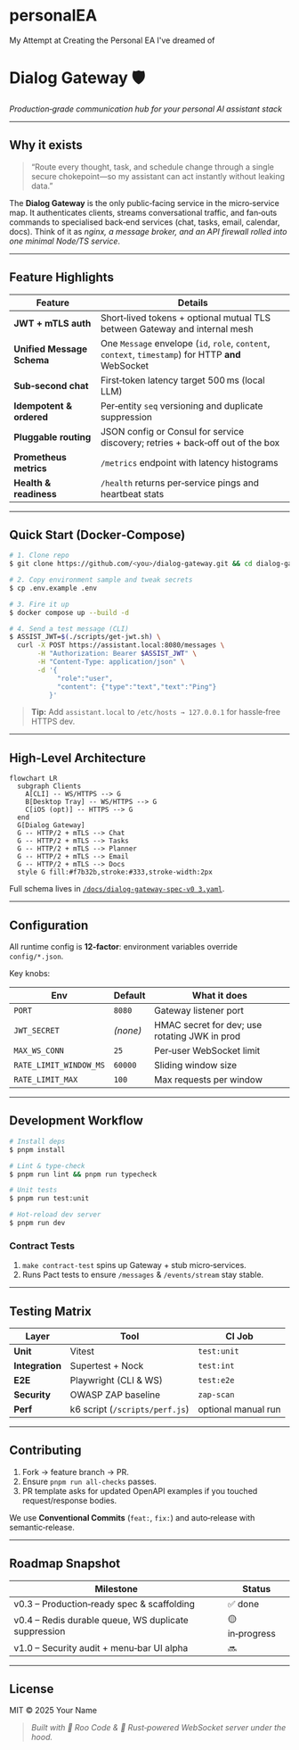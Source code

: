 # personalEA
My Attempt at Creating the Personal EA I've dreamed of
# Dialog Gateway 🛡️

*Production‑grade communication hub for your personal AI assistant stack*

---

## Why it exists

> “Route every thought, task, and schedule change through a single secure chokepoint—so my assistant can act instantly without leaking data.”

The **Dialog Gateway** is the only public‑facing service in the micro‑service map. It authenticates clients, streams conversational traffic, and fan‑outs commands to specialised back‑end services (chat, tasks, email, calendar, docs). Think of it as *nginx, a message broker, and an API firewall rolled into one minimal Node/TS service*.

---

## Feature Highlights

| Feature                    | Details                                                                                             |
| -------------------------- | --------------------------------------------------------------------------------------------------- |
| **JWT + mTLS auth**        | Short‑lived tokens + optional mutual TLS between Gateway and internal mesh                          |
| **Unified Message Schema** | One `Message` envelope (`id`, `role`, `content`, `context`, `timestamp`) for HTTP **and** WebSocket |
| **Sub‑second chat**        | First‑token latency target 500 ms  (local LLM)                                                      |
| **Idempotent & ordered**   | Per‑entity `seq` versioning and duplicate suppression                                               |
| **Pluggable routing**      | JSON config or Consul for service discovery; retries + back‑off out of the box                      |
| **Prometheus metrics**     | `/metrics` endpoint with latency histograms                                                         |
| **Health & readiness**     | `/health` returns per‑service pings and heartbeat stats                                             |

---

## Quick Start (Docker‑Compose)

```bash
# 1. Clone repo
$ git clone https://github.com/<you>/dialog-gateway.git && cd dialog-gateway

# 2. Copy environment sample and tweak secrets
$ cp .env.example .env

# 3. Fire it up
$ docker compose up --build -d

# 4. Send a test message (CLI)
$ ASSIST_JWT=$(./scripts/get-jwt.sh) \
  curl -X POST https://assistant.local:8080/messages \
       -H "Authorization: Bearer $ASSIST_JWT" \
       -H "Content-Type: application/json" \
       -d '{
            "role":"user",
            "content": {"type":"text","text":"Ping"}
          }'
```

> **Tip:** Add `assistant.local` to `/etc/hosts → 127.0.0.1` for hassle‑free HTTPS dev.

---

## High‑Level Architecture

```mermaid
flowchart LR
  subgraph Clients
    A[CLI] -- WS/HTTPS --> G
    B[Desktop Tray] -- WS/HTTPS --> G
    C[iOS (opt)] -- HTTPS --> G
  end
  G[Dialog Gateway]
  G -- HTTP/2 + mTLS --> Chat
  G -- HTTP/2 + mTLS --> Tasks
  G -- HTTP/2 + mTLS --> Planner
  G -- HTTP/2 + mTLS --> Email
  G -- HTTP/2 + mTLS --> Docs
  style G fill:#f7b32b,stroke:#333,stroke-width:2px
```

Full schema lives in [`/docs/dialog-gateway-spec-v0 3.yaml`](./docs/dialog-gateway-spec-v0_3.yaml).

---

## Configuration

All runtime config is **12‑factor**: environment variables override `config/*.json`.

Key knobs:

| Env                    | Default  | What it does                                  |
| ---------------------- | -------- | --------------------------------------------- |
| `PORT`                 | `8080`   | Gateway listener port                         |
| `JWT_SECRET`           | *(none)* | HMAC secret for dev; use rotating JWK in prod |
| `MAX_WS_CONN`          | `25`     | Per‑user WebSocket limit                      |
| `RATE_LIMIT_WINDOW_MS` | `60000`  | Sliding window size                           |
| `RATE_LIMIT_MAX`       | `100`    | Max requests per window                       |

---

## Development Workflow

```bash
# Install deps
$ pnpm install

# Lint & type‑check
$ pnpm run lint && pnpm run typecheck

# Unit tests
$ pnpm run test:unit

# Hot‑reload dev server
$ pnpm run dev
```

### Contract Tests

1. `make contract-test` spins up Gateway + stub micro‑services.
2. Runs Pact tests to ensure `/messages` & `/events/stream` stay stable.

---

## Testing Matrix

| Layer           | Tool                           | CI Job              |
| --------------- | ------------------------------ | ------------------- |
| **Unit**        | Vitest                         | `test:unit`         |
| **Integration** | Supertest + Nock               | `test:int`          |
| **E2E**         | Playwright (CLI & WS)          | `test:e2e`          |
| **Security**    | OWASP ZAP baseline             | `zap-scan`          |
| **Perf**        | k6 script (`/scripts/perf.js`) | optional manual run |

---

## Contributing

1. Fork → feature branch → PR.
2. Ensure `pnpm run all-checks` passes.
3. PR template asks for updated OpenAPI examples if you touched request/response bodies.

We use **Conventional Commits** (`feat:`, `fix:`) and auto‑release with semantic‑release.

---

## Roadmap Snapshot

| Milestone                                            | Status         |
| ---------------------------------------------------- | -------------- |
| v0.3 – Production‑ready spec & scaffolding           | ✅ done         |
| v0.4 – Redis durable queue, WS duplicate suppression | 🟡 in‑progress |
| v1.0 – Security audit + menu‑bar UI alpha            | 🔜             |

---

## License

MIT © 2025 Your Name

> *Built with 🤖 Roo Code & 🦀 Rust‑powered WebSocket server under the hood.*
